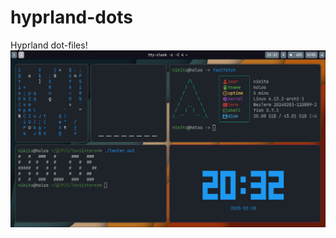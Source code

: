 # hyprland-dots
Hyprland dot-files!
![1 Image](https://github.com/wholos/hyprland-dots/blob/main/stol.png)
